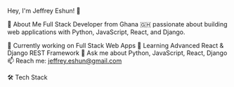 Hey, I'm Jeffrey Eshun! 👋

🚀 About Me
Full Stack Developer from Ghana 🇬🇭 passionate about building web applications with Python, JavaScript, React, and Django.

🔭 Currently working on Full Stack Web Apps
🌱 Learning Advanced React & Django REST Framework
💬 Ask me about Python, JavaScript, React, Django
📫 Reach me: jeffrey.eshun@gmail.com

🛠️ Tech Stack
<div align="center">

